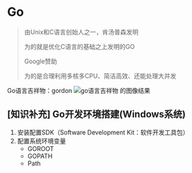 # Go

> 由Unix和C语言创始人之一，肯汤普森发明
>
> 为的就是优化C语言的基础之上发明的GO
>
> Google赞助
>
> 为的是合理利用多核多CPU、简洁高效、还能处理大并发



Go语言吉祥物：gordon ![go语言吉祥物 的图像结果](https://tse4-mm.cn.bing.net/th/id/OIP-C.7lz8QNYHKfo96_xmpIIq9AAAAA?w=119&h=180&c=7&r=0&o=5&pid=1.7)



## [知识补充] Go开发环境搭建(Windows系统)

1. 安装配置SDK（Software Development Kit：软件开发工具包）
2. 配置系统环境变量
   * GOROOT
   * GOPATH
   * Path